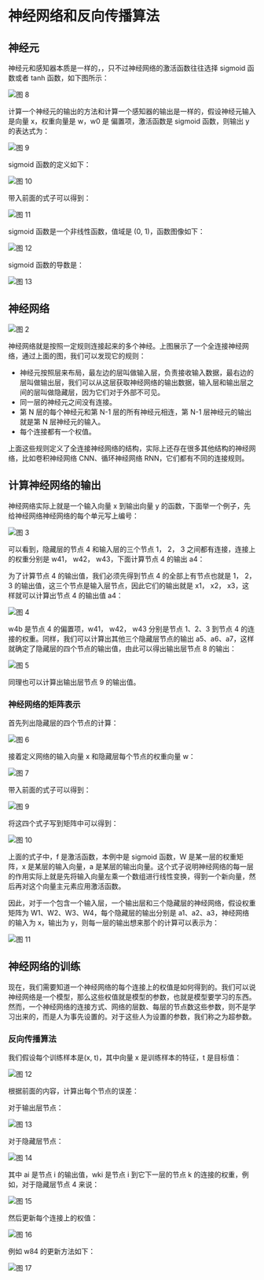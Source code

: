 # 神经网络和反向传播算法

## 神经元

神经元和感知器本质是一样的，，只不过神经网络的激活函数往往选择 sigmoid 函数或者 tanh 函数，如下图所示：

![图 8](/deep-learning/%E7%A5%9E%E7%BB%8F%E5%85%83.png)

计算一个神经元的输出的方法和计算一个感知器的输出是一样的，假设神经元输入是向量 x，权重向量是 w，w0 是 偏置项，激活函数是 sigmoid 函数，则输出 y 的表达式为：

![图 9](/deep-learning/%E7%A5%9E%E7%BB%8F%E5%85%83%E8%BE%93%E5%87%BAy.png)

sigmoid 函数的定义如下：

![图 10](/deep-learning/sigmoid%E5%87%BD%E6%95%B0%E5%AE%9A%E4%B9%89.png)

带入前面的式子可以得到：

![图 11](/deep-learning/%E5%B8%A6%E5%85%A5sigmoid.png)

sigmoid 函数是一个非线性函数，值域是 (0, 1)，函数图像如下：

![图 12](/deep-learning/sigmoid%E5%87%BD%E6%95%B0%E5%9B%BE%E5%83%8F.png)

sigmoid 函数的导数是：

![图 13](/deep-learning/sigmoid%E5%87%BD%E6%95%B0%E7%9A%84%E5%AF%BC%E6%95%B0.png)

## 神经网络

![图 2](/deep-learning/%E7%A5%9E%E7%BB%8F%E7%BD%91%E7%BB%9C%E6%98%AF%E5%95%A5.png)

神经网络就是按照一定规则连接起来的多个神经。上图展示了一个全连接神经网络，通过上面的图，我们可以发现它的规则：

- 神经元按照层来布局，最左边的层叫做输入层，负责接收输入数据，最右边的层叫做输出层，我们可以从这层获取神经网络的输出数据，输入层和输出层之间的层叫做隐藏层，因为它们对于外部不可见。
- 同一层的神经元之间没有连接。
- 第 N 层的每个神经元和第 N-1 层的所有神经元相连，第 N-1 层神经元的输出就是第 N 层神经元的输入。
- 每个连接都有一个权值。

上面这些规则定义了全连接神经网络的结构，实际上还存在很多其他结构的神经网络，比如卷积神经网络 CNN、循环神经网络 RNN，它们都有不同的连接规则。

## 计算神经网络的输出

神经网络实际上就是一个输入向量 x 到输出向量 y 的函数，下面举一个例子，先给神经网络神经网络的每个单元写上编号：

![图 3](/deep-learning/%E8%AE%A1%E7%AE%97%E7%A5%9E%E7%BB%8F%E7%BD%91%E7%BB%9C%E7%9A%84%E8%BE%93%E5%87%BA.png)

可以看到，隐藏层的节点 4 和输入层的三个节点 1， 2， 3 之间都有连接，连接上的权重分别是 w41， w42， w43，下面计算节点 4 的输出 a4：

为了计算节点 4 的输出值，我们必须先得到节点 4 的全部上有节点也就是 1， 2， 3 的输出值，这三个节点是输入层节点，因此它们的输出就是 x1， x2， x3，这样就可以计算出节点 4 的输出值 a4：

![图 4](/deep-learning/%E8%AE%A1%E7%AE%97a4.png)

w4b 是节点 4 的偏置项，w41， w42， w43 分别是节点 1、2、3 到节点 4 的连接的权重。同样，我们可以计算出其他三个隐藏层节点的输出 a5、a6、a7，这样就确定了隐藏层的四个节点的输出值，由此可以得出输出层节点 8 的输出：

![图 5](/deep-learning/%E8%8A%82%E7%82%B98%E8%BE%93%E5%87%BA.png)

同理也可以计算出输出层节点 9 的输出值。

### 神经网络的矩阵表示

首先列出隐藏层的四个节点的计算：

![图 6](/deep-learning/%E9%9A%90%E8%97%8F%E5%B1%82%E5%9B%9B%E8%8A%82%E7%82%B9%E8%AE%A1%E7%AE%97.png)

接着定义网络的输入向量 x 和隐藏层每个节点的权重向量 w：

![图 7](/deep-learning/%E8%BE%93%E5%85%A5%E5%90%91%E9%87%8F%E5%92%8C%E6%AF%8F%E4%B8%AA%E8%8A%82%E7%82%B9%E7%9A%84%E6%9D%83%E9%87%8D%E5%90%91%E9%87%8F.png)

带入前面的式子可以得到：

![图 9](/deep-learning/%E5%9B%9B%E4%B8%AA%E8%8A%82%E7%82%B9%E7%9A%84%E5%90%91%E9%87%8F%E8%A1%A8%E7%A4%BA.png)

将这四个式子写到矩阵中可以得到：

![图 10](/deep-learning/%E5%BC%8F2.png)

上面的式子中，f 是激活函数，本例中是 sigmoid 函数，W 是某一层的权重矩阵，x 是某层的输入向量，a 是某层的输出向量。这个式子说明神经网络的每一层的作用实际上就是先将输入向量左乘一个数组进行线性变换，得到一个新向量，然后再对这个向量主元素应用激活函数。

因此，对于一个包含一个输入层，一个输出层和三个隐藏层的神经网络，假设权重矩阵为 W1、W2、W3、W4，每个隐藏层的输出分别是 a1、a2、a3，神经网络的输入为 x，输出为 y，则每一层的输出想来那个的计算可以表示为：

![图 11](/deep-learning/%E6%AF%8F%E4%B8%80%E5%B1%82%E7%9A%84%E8%BE%93%E5%87%BA%E5%90%91%E9%87%8F.png)

## 神经网络的训练

现在，我们需要知道一个神经网络的每个连接上的权值是如何得到的。我们可以说神经网络是一个模型，那么这些权值就是模型的参数，也就是模型要学习的东西。然而，一个神经网络的连接方式、网络的层数、每层的节点数这些参数，则不是学习出来的，而是人为事先设置的。对于这些人为设置的参数，我们称之为超参数。

### 反向传播算法

我们假设每个训练样本是(x, t)，其中向量 x 是训练样本的特征，t 是目标值：

![图 12](/deep-learning/%E5%8F%8D%E5%90%91%E4%BC%A0%E6%92%AD%E7%AE%97%E6%B3%95.png)

根据前面的内容，计算出每个节点的误差：

对于输出层节点：

![图 13](/deep-learning/%E8%BE%93%E5%87%BA%E5%B1%82%E8%8A%82%E7%82%B9%E8%AF%AF%E5%B7%AE.png)

对于隐藏层节点：

![图 14](/deep-learning/%E9%9A%90%E8%97%8F%E5%B1%82%E8%8A%82%E7%82%B9%E8%AF%AF%E5%B7%AE.png)

其中 ai 是节点 i 的输出值，wki 是节点 i 到它下一层的节点 k 的连接的权重，例如，对于隐藏层节点 4 来说：

![图 15](/deep-learning/%E9%9A%90%E8%97%8F%E5%B1%82%E8%8A%82%E7%82%B94%E8%AF%AF%E5%B7%AE%E8%AE%A1%E7%AE%97.png)

然后更新每个连接上的权值：

![图 16](/deep-learning/%E6%9B%B4%E6%96%B0%E6%AF%8F%E4%B8%AA%E8%BF%9E%E6%8E%A5%E7%9A%84%E6%9D%83%E5%80%BC.png)

例如 w84 的更新方法如下：

![图 17](/deep-learning/w84%E6%9D%83%E9%87%8D%E6%9B%B4%E6%96%B0.png)
